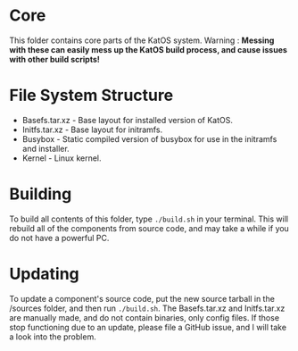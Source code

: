 # Core
This folder contains core parts of the KatOS system.
Warning : **Messing with these can easily mess up the KatOS build process, and cause issues with other build scripts!**

# File System Structure
- Basefs.tar.xz - Base layout for installed version of KatOS.
- Initfs.tar.xz - Base layout for initramfs.
- Busybox - Static compiled version of busybox for use in the initramfs and installer.
- Kernel - Linux kernel.

# Building
To build all contents of this folder, type `./build.sh` in your terminal.
This will rebuild all of the components from source code, and may take a while if you do not have a powerful PC.

# Updating
To update a component's source code, put the new source tarball in the /sources folder, and then run `./build.sh`.
The Basefs.tar.xz and Initfs.tar.xz are manually made, and do not contain binaries, only config files.
If those stop functioning due to an update, please file a GitHub issue, and I will take a look into the problem.

